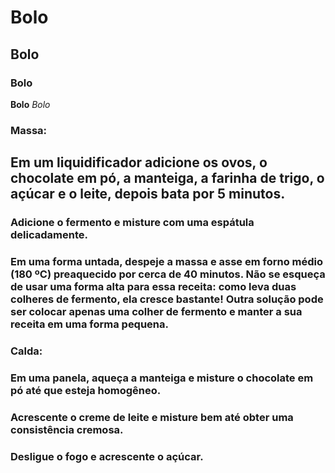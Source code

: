 # Bolo
## Bolo
### Bolo
**Bolo**
_Bolo_

### Massa:

## Em um liquidificador adicione os ovos, o chocolate em pó, a manteiga, a farinha de trigo, o açúcar e o leite, depois bata por 5 minutos.
### Adicione o fermento e misture com uma espátula delicadamente.
### Em uma forma untada, despeje a massa e asse em forno médio (180 ºC) preaquecido por cerca de 40 minutos. Não se esqueça de usar uma forma alta para essa receita: como leva duas colheres de fermento, ela cresce bastante! Outra solução pode ser colocar apenas uma colher de fermento e manter a sua receita em uma forma pequena.
### Calda:
### Em uma panela, aqueça a manteiga e misture o chocolate em pó até que esteja homogêneo.
### Acrescente o creme de leite e misture bem até obter uma consistência cremosa.
### Desligue o fogo e acrescente o açúcar.